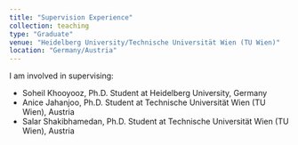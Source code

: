 ```yaml
---
title: "Supervision Experience"
collection: teaching
type: "Graduate"
venue: "Heidelberg University/Technische Universität Wien (TU Wien)"
location: "Germany/Austria"
---
```


I am involved in supervising:

* Soheil Khooyooz, Ph.D. Student at Heidelberg University, Germany
* Anice Jahanjoo, Ph.D. Student at Technische Universität Wien (TU Wien), Austria
* Salar Shakibhamedan, Ph.D. Student at Technische Universität Wien (TU Wien), Austria

